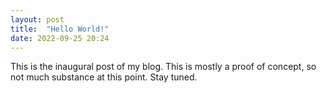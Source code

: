 ```yaml
---
layout: post
title:  "Hello World!"
date: 2022-09-25 20:24
---
```


This is the inaugural post of my blog. This is mostly a proof of concept, so not much substance at this point.  Stay tuned.
